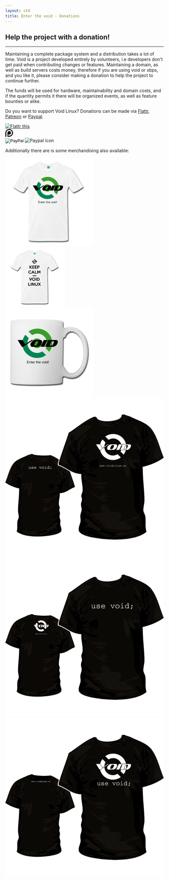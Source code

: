 ```yaml
---
layout: std
title: Enter the void - Donations
---
```


<h2>Help the project with a donation!</h2>
<hr/>

Maintaining a complete package system and a distribution takes a lot of time. Void is a project
developed entirely by volunteers, i.e developers don't get paid when contributing changes or
features. Maintaining a domain, as well as build servers costs money, therefore if you are using
void or xbps, and you like it, please consider making a donation to help the project to continue further.

The funds will be used for hardware, maintainability and domain costs, and if the quantity permits it
there will be organized events, as well as feature bounties or alike.

<p>Do you want to support Void Linux? Donations can be made via <a href="https://flattr.com/submit/auto?user_id=xtraeme&amp;url=http%3A%2F%2Fwww.voidlinux.eu" target="_blank">Flattr</a>,
<a href="https://patreon.com/xtraeme">Patreon</a> or <a href="https://www.paypal.com">Paypal</a>.</p>

<div class="row">
<div class="col-md-4">
 <a href="https://flattr.com/submit/auto?user_id=xtraeme&amp;url=http%3A%2F%2Fwww.voidlinux.eu" target="_blank"><img src="//api.flattr.com/button/flattr-badge-large.png" alt="Flattr this" title="Flattr this"></a>
</div>
<div class="col-md-4">
 <a href="https://patreon.com/xtraeme"><img src="/assets/img/patreon-logo.png" alt="Become a Patron!" title="Patron me!" /></a>
</div>
<div class="col-md-4">
 <form action="https://www.paypal.com/cgi-bin/webscr" method="post" target="_top">
  <input type="hidden" name="cmd" value="_s-xclick">
  <input type="hidden" name="hosted_button_id" value="QMV62MDXJ955N">
  <input type="image" src="https://www.paypalobjects.com/en_US/i/btn/btn_donate_SM.gif" name="submit" alt="PayPal">
  <img alt="Paypal icon" src="https://www.paypalobjects.com/es_ES/i/scr/pixel.gif">
 </form>
</div>
</div>

Additionally there are is some merchandising also available:

 <div class="col-md-4">
  <a href="http://voidlinux.spreadshirt.es/"><img src="/assets/img/voidshirt.png" class="voidgpic" alt="tshirts" title="Don't you think it's a nice tee-shirt?" /></a>
 </div>
 <div class="col-md-4">
  <a href="http://voidlinux.spreadshirt.es/"><img src="/assets/img/voidshirt-keepcalm.png" class="voidgpic" alt="tshirts" title="Don't you think it's a nice tee-shirt?" /></a>
 </div>
 <div class="col-md-4">
  <a href="http://voidlinux.spreadshirt.es/"><img src="/assets/img/voidmug.png" class="voidgpic" alt="mug" title="Needed for coffee and/or tea..." /></a>
 </div>
 <div class="col-md-4">
  <a href="http://camisetasfrikis.es/camisetas/503-camiseta-void-linux-y-pack-pegatinas.html"><img src="/assets/img/voidbshirt1.png" alt="bshirt1" class="voidgpic" /></a>
 </div>
 <div class="col-md-4">
  <a href="http://camisetasfrikis.es/camisetas/504-camiseta-void-linux-y-pack-pegatinas-modelo-2.html"><img src="/assets/img/voidbshirt2.png" alt="bshirt2" class="voidgpic" /></a>
 </div>
 <div class="col-md-4">
  <a href="http://camisetasfrikis.es/camisetas/505-dddd.html"><img src="/assets/img/voidbshirt3.png" alt="bshirt3" class="voidgpic" /></a>
 </div>
